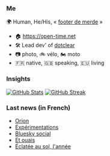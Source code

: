 ### Me

🌍 Human, He/His, « [footer de merde](https://open-time.net/post/2013/07/17/La-veritable-histoire-du-Footer-de-merde-) » 
* 🏠 https://open-time.net 
* 🛠️ Lead dev' of [dotclear](https://git.dotclear.org/dev/dotclear)
* 📷 photo, 🚲 vélo, 🏍️ moto 
* 🇫🇷 native, 🇬🇧 speaking, 🇪🇺 living

### Insights

[![GitHub Stats](https://github-readme-stats-sigma-five.vercel.app/api?username=franck-paul)](https://github.com/franck-paul)
[![GitHub Streak](https://github-readme-streak-stats.herokuapp.com?user=franck-paul)](https://git.io/streak-stats)

### Last news (in French)

<!-- BLOG-POST-LIST:START -->
- [Orion](https://open-time.net/post/2024/01/04/Orion)
- [Expérimentations](https://open-time.net/post/2024/01/03/Experimentations)
- [Bluesky social](https://open-time.net/post/2024/01/02/Bluesky-social)
- [Et ouais](https://open-time.net/post/2024/01/01/Et-ouais)
- [Éclatée au sol, l&#39;année](https://open-time.net/post/2023/12/30/Eclatee-au-sol-l-annee)
<!-- BLOG-POST-LIST:END -->
